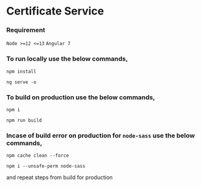 # Certificate Service

### Requirement
`Node >=12 <=13`
`Angular 7`

### To run locally use the below commands,
`npm install`

`ng serve -o`

### To build on production use the below commands,
`npm i`

`npm run build`

### Incase of build error on production for `node-sass` use the below commands,
`npm cache clean --force`

`npm i --unsafe-perm node-sass`

and repeat steps from build for production
